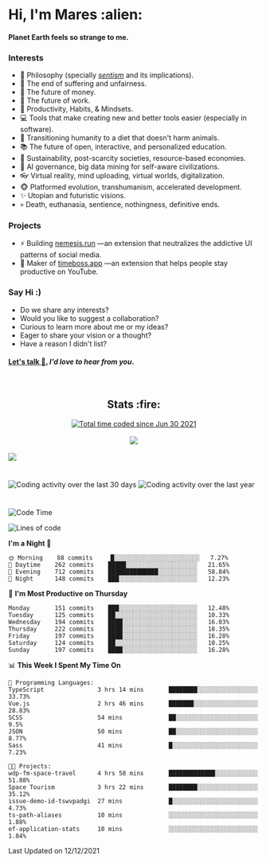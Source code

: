 <h1>Hi, I'm Mares :alien:</h1>

#### Planet Earth feels so strange to me.

### **Interests**

- 🌊 Philosophy (specially [_sentism_][sentismmedium] and its implications).
- 🎯 The end of suffering and unfairness.
- 💸 The future of money.
- 💼 The future of work.
- 🧠 Productivity, Habits, & Mindsets.
- 💻 Tools that make creating new and better tools easier (especially in software).
- 🥗 Transitioning humanity to a diet that doesn't harm animals.
- 📚 The future of open, interactive, and personalized education.
- 🌱 Sustainability, post-scarcity societies, resource-based economies.
- 🤖 AI governance, big data mining for self-aware civilizations.
- 👓 Virtual reality, mind uploading, virtual worlds, digitalization.
- 🐵 Platformed evolution, transhumanism, accelerated development.
- ✨ Utopian and futuristic visions.
- 💀 Death, euthanasia, sentience, nothingness, definitive ends.


### **Projects**

- ⚡ Building [nemesis.run](https://nemesis.run) —an extension that neutralizes the addictive UI patterns of social media.
- 💎 Maker of [timeboss.app](https://timeboss.app) —an extension that helps people stay productive on YouTube.


### **Say Hi :)**

- Do we share any interests?
- Would you like to suggest a collaboration?
- Curious to learn more about me or my ideas?
- Eager to share your vision or a thought?
- Have a reason I didn't list?

#### [Let's talk :wave:.](mailto:mareszhar@gmail.com) _I'd love to hear from you_.

[sentismmedium]: https://medium.com/@mareszhar/born-a-prisoner-a-reflection-about-life-its-struggles-and-a-plan-to-escape-d8566ce9b026

<br>

<h2 align="center">Stats :fire:</h2>

<div align="center">
  <a href="https://wakatime.com/@cfdc0e0d-4860-4b62-9ff0-cb659185525e">
    <img src="https://wakatime.com/badge/user/cfdc0e0d-4860-4b62-9ff0-cb659185525e.svg" alt="Total time coded since Jun 30 2021" />
  </a>
</div>

<br>

<div align="center">
  <img src="https://github-readme-streak-stats.herokuapp.com?user=mareszhar&theme=black-ice&hide_border=true&stroke=FFFFFF15&ring=DF8FFE&fire=DF8FFE&currStreakLabel=DF8FFE&background=1A232A&currStreakNum=86FFAB&dates=B1AAB3FF">
</div>

<!-- Add or remove this: &dates=B1AAB3FF at the end of the streak stats URL if they get bugged and aren't updating -->

<br>

<img src="https://activity-graph.herokuapp.com/graph?username=mareszhar&theme=nord&bg_color=00000000&color=979797&line=DF8FFE&point=00000000&area=true&hide_border=true">

<br>

<h1></h1>

<img src="https://wakatime.com/share/@mares/5df0ff02-9c79-41b4-b540-51dc9c65a57b.svg" alt="Coding activity over the last 30 days" />
<img src="https://wakatime.com/share/@mares/ea89ba71-f374-40af-930c-e0655909fe37.svg" alt="Coding activity over the last year" />

<h1></h1>

<!--START_SECTION:waka-->
![Code Time](http://img.shields.io/badge/Code%20Time-368%20hrs%2034%20mins-blue)

![Lines of code](https://img.shields.io/badge/From%20Hello%20World%20I%27ve%20Written-116%20Thousand%20lines%20of%20code-blue)

**I'm a Night 🦉** 

```text
🌞 Morning    88 commits     █░░░░░░░░░░░░░░░░░░░░░░░░   7.27% 
🌆 Daytime    262 commits    █████░░░░░░░░░░░░░░░░░░░░   21.65% 
🌃 Evening    712 commits    ██████████████░░░░░░░░░░░   58.84% 
🌙 Night      148 commits    ███░░░░░░░░░░░░░░░░░░░░░░   12.23%

```
📅 **I'm Most Productive on Thursday** 

```text
Monday       151 commits    ███░░░░░░░░░░░░░░░░░░░░░░   12.48% 
Tuesday      125 commits    ██░░░░░░░░░░░░░░░░░░░░░░░   10.33% 
Wednesday    194 commits    ████░░░░░░░░░░░░░░░░░░░░░   16.03% 
Thursday     222 commits    ████░░░░░░░░░░░░░░░░░░░░░   18.35% 
Friday       197 commits    ████░░░░░░░░░░░░░░░░░░░░░   16.28% 
Saturday     124 commits    ██░░░░░░░░░░░░░░░░░░░░░░░   10.25% 
Sunday       197 commits    ████░░░░░░░░░░░░░░░░░░░░░   16.28%

```


📊 **This Week I Spent My Time On** 

```text
💬 Programming Languages: 
TypeScript               3 hrs 14 mins       ████████░░░░░░░░░░░░░░░░░   33.73% 
Vue.js                   2 hrs 46 mins       ███████░░░░░░░░░░░░░░░░░░   28.83% 
SCSS                     54 mins             ██░░░░░░░░░░░░░░░░░░░░░░░   9.5% 
JSON                     50 mins             ██░░░░░░░░░░░░░░░░░░░░░░░   8.77% 
Sass                     41 mins             █░░░░░░░░░░░░░░░░░░░░░░░░   7.23%

🐱‍💻 Projects: 
wdp-fm-space-travel      4 hrs 58 mins       █████████████░░░░░░░░░░░░   51.88% 
Space Tourism            3 hrs 22 mins       ████████░░░░░░░░░░░░░░░░░   35.12% 
issue-demo-id-tswvpadgi  27 mins             █░░░░░░░░░░░░░░░░░░░░░░░░   4.73% 
ts-path-aliases          10 mins             ░░░░░░░░░░░░░░░░░░░░░░░░░   1.88% 
ef-application-stats     10 mins             ░░░░░░░░░░░░░░░░░░░░░░░░░   1.84%

```


 Last Updated on 12/12/2021
<!--END_SECTION:waka-->
